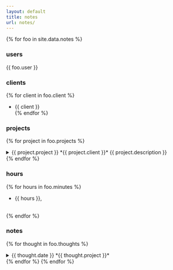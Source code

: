 ```yaml
---
layout: default
title: notes
url: notes/
---
```

{% for foo in site.data.notes %}  
### users  
{{ foo.user }}  
### clients  
{% for client in foo.client %}
- {{ client }}    
{% endfor %}   
### projects  
{% for project in foo.projects %}  
<details>   
   <summary>   
      {{ project.project }}  *{{ project.client }}*<span class='date'> {{ project.description }}</span>      
   </summary>   
   {% for todo in project.todo %}  
   - {{ todo }}  
   {% endfor %}  
<br>  
</details>  
{% endfor %}  
  
### hours 
{% for hours in foo.minutes %}  
- {{ hours }},   
<br>  
{% endfor %}  

### notes  

{% for thought in foo.thoughts %}  
<details>
   <summary>
   {{ thought.date }}  *{{ thought.project }}*  
   </summary>
   {{ thought.note }}  
   <br>    
</details>   
{% endfor %}  
{% endfor %}  
